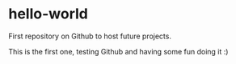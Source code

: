# hello-world
First repository on Github to host future projects.

This is the first one, testing Github and having some fun doing it :)
